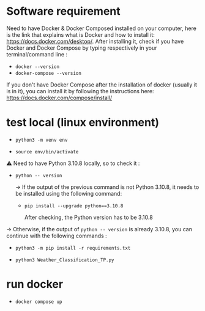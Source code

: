 # Software requirement
Need to have Docker & Docker Composed installed on your computer, here is the link that explains what is Docker and how to install it: https://docs.docker.com/desktop/. After installing it, check if you have Docker and Docker Compose by typing respectively in your terminal/command line : 
- `docker --version`
- `docker-compose --version`

If you don't have Docker Compose after the installation of docker (usually it is in it), you can install it by following the instructions here: https://docs.docker.com/compose/install/

# test local (linux environment)

- `python3 -m venv env`  

- `source env/bin/activate`

⚠️ Need to have Python 3.10.8 locally, so to check it :

- `python -- version`

  -> If the output of the previous command is not Python 3.10.8, it needs to be installed using the following command:

  - `pip install --upgrade python==3.10.8`

    After checking, the Python version has to be 3.10.8

-> Otherwise, if the output of `python -- version` is already 3.10.8, you can continue with the following commands :

- `python3 -m pip install -r requirements.txt`

- `python3 Weather_Classification_TP.py`

# run docker

- `docker compose up`
